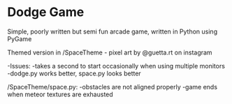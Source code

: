 # Dodge Game

Simple, poorly written but semi fun arcade game, written in Python using PyGame


Themed version in /SpaceTheme - pixel art by @guetta.rt on instagram



-Issues:
 -takes a second to start occasionally when using multiple monitors
 -dodge.py works better, space.py looks better
    


/SpaceTheme/space.py:
    -obstacles are not aligned properly
    -game ends when meteor textures are exhausted

  
        
